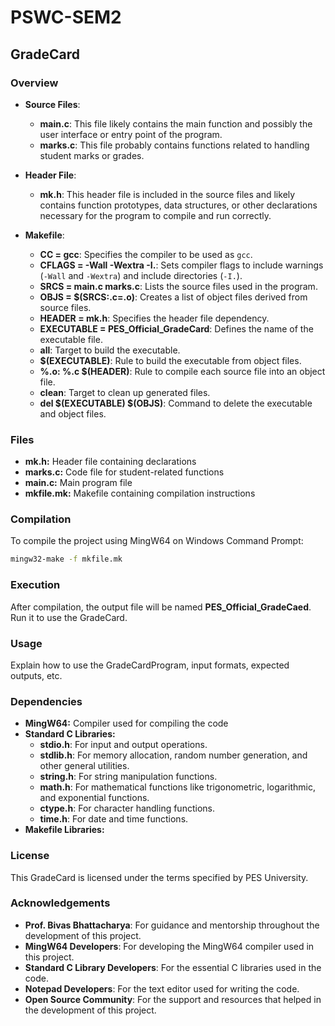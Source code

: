 # PSWC-SEM2
## GradeCard

### Overview
  - **Source Files**:
    - **main.c**: This file likely contains the main function and possibly the user interface or entry point of the program.
    - **marks.c**: This file probably contains functions related to handling student marks or grades.

  - **Header File**:
    - **mk.h**: This header file is included in the source files and likely contains function prototypes, data structures, or other declarations necessary for the program to compile and run correctly.

  - **Makefile**:
    - **CC = gcc**: Specifies the compiler to be used as `gcc`.
    - **CFLAGS = -Wall -Wextra -I.**: Sets compiler flags to include warnings (`-Wall` and `-Wextra`) and include directories (`-I.`).
    - **SRCS = main.c marks.c**: Lists the source files used in the program.
    - **OBJS = $(SRCS:.c=.o)**: Creates a list of object files derived from source files.
    - **HEADER = mk.h**: Specifies the header file dependency.
    - **EXECUTABLE = PES_Official_GradeCard**: Defines the name of the executable file.
    - **all**: Target to build the executable.
    - **$(EXECUTABLE)**: Rule to build the executable from object files.
    - **%.o: %.c $(HEADER)**: Rule to compile each source file into an object file.
    - **clean**: Target to clean up generated files.
    - **del $(EXECUTABLE) $(OBJS)**: Command to delete the executable and object files.


### Files
- **mk.h:** Header file containing declarations
- **marks.c:** Code file for student-related functions
- **main.c:** Main program file
- **mkfile.mk:** Makefile containing compilation instructions

### Compilation
To compile the project using MingW64 on Windows Command Prompt:
```bash
mingw32-make -f mkfile.mk
```

### Execution
After compilation, the output file will be named **PES_Official_GradeCaed**. Run it to use the GradeCard.

### Usage
Explain how to use the GradeCardProgram, input formats, expected outputs, etc.

### Dependencies

- **MingW64:** Compiler used for compiling the code
- **Standard C Libraries:**
  - **stdio.h**: For input and output operations.
  - **stdlib.h**: For memory allocation, random number generation, and other general utilities.
  - **string.h**: For string manipulation functions.
  - **math.h**: For mathematical functions like trigonometric, logarithmic, and exponential functions.
  - **ctype.h**: For character handling functions.
  - **time.h**: For date and time functions.
- **Makefile Libraries:**

### License
This GradeCard is licensed under the terms specified by PES University. 

### Acknowledgements
- **Prof. Bivas Bhattacharya**: For guidance and mentorship throughout the development of this project.
- **MingW64 Developers**: For developing the MingW64 compiler used in this project.
- **Standard C Library Developers**: For the essential C libraries used in the code.
- **Notepad Developers**: For the text editor used for writing the code.
- **Open Source Community**: For the support and resources that helped in the development of this project.
